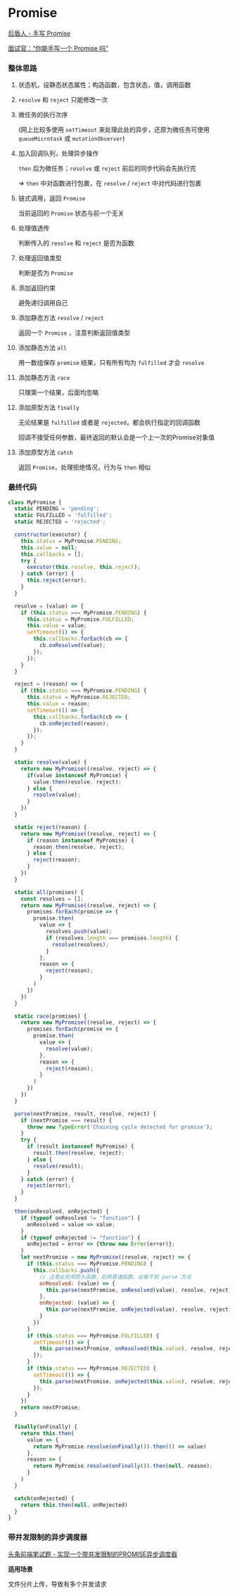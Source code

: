 # Promise

[后盾人 - 手写 Promise](https://houdunren.gitee.io/note/js/17%20Promise%E6%A0%B8%E5%BF%83.html)

[面试官：“你能手写一个 Promise 吗”](https://zhuanlan.zhihu.com/p/183801144)

### 整体思路

1. 状态机，设静态状态属性；构造函数，包含状态，值，调用函数

2. `resolve` 和 `reject` 只能修改一次

3. 微任务的执行次序

   (网上比较多使用 `setTimeout` 来处理此处的异步，还原为微任务可使用 `queueMicrotask` 或 `mutationObserver`)

4. 加入回调队列，处理异步操作

   `then` 后为微任务；`resolve` 或 `reject` 前后的同步代码会先执行完

   => `then` 中对函数进行包裹，在 `resolve` / `reject` 中对代码进行包裹

5. 链式调用，返回 `Promise`

   当前返回的 `Promise` 状态与前一个无关

6. 处理值透传

   判断传入的 `resolve` 和 `reject` 是否为函数

7. 处理返回值类型

   判断是否为 `Promise` 

8. 添加返回约束

   避免递归调用自己

9. 添加静态方法 `resolve`  / `reject`

   返回一个 `Promise` ，注意判断返回值类型

10. 添加静态方法 `all`

    用一数组保存 `promise` 结果，只有所有均为 `fulfilled` 才会 `resolve`

11. 添加静态方法 `race`

    只理第一个结果，后面均忽略

12. 添加原型方法 `finally`

    无论结果是 `fulfilled` 或者是 `rejected`，都会执行指定的回调函数

    回调不接受任何参数，最终返回的默认会是一个上一次的Promise对象值

13. 添加原型方法 `catch`

    返回 `Promise`，处理拒绝情况，行为与 `then` 相似

### 最终代码

```javascript
class MyPromise {
  static PENDING = 'pending';
  static FULFILLED = 'fulfilled';
  static REJECTED = 'rejected';

  constructor(executor) {
    this.status = MyPromise.PENDING;
    this.value = null;
    this.callbacks = [];
    try {
      executor(this.resolve, this.reject);
    } catch (error) {
      this.reject(error);
    }
  }

  resolve = (value) => {
    if (this.status === MyPromise.PENDING) {
      this.status = MyPromise.FULFILLED;
      this.value = value;
      setTimeout(() => {
        this.callbacks.forEach(cb => {
          cb.onResolved(value);
        });
      });
    }
  }

  reject = (reason) => {
    if (this.status === MyPromise.PENDING) {
      this.status = MyPromise.REJECTED;
      this.value = reason;
      setTimeout(() => {
        this.callbacks.forEach(cb => {
          cb.onRejected(reason);
        });
      });
    }
  }

  static resolve(value) {
    return new MyPromise((resolve, reject) => {
      if(value instanceof MyPromise) {
        value.then(resolve, reject);
      } else {
        resolve(value);
      }
    })
  }

  static reject(reason) {
    return new MyPromise((resolve, reject) => {
      if (reason instanceof MyPromise) {
        reason.then(resolve, reject);
      } else {
        reject(reason);
      }
    })
  }

  static all(promises) {
    const resolves = [];
    return new MyPromise((resolve, reject) => {
      promises.forEach(promise => {
        promise.then(
          value => {
            resolves.push(value);
            if (resolves.length === promises.length) {
              resolve(resolves);
            }
          },
          reason => {
            reject(reason);
          }
        )
      })
    })
  }

  static race(promises) {
    return new MyPromise((resolve, reject) => {
      promises.forEach(promise => {
        promise.then(
          value => {
            resolve(value);
          },
          reason => {
            reject(reason);
          }
        )
      })
    })
  }

  parse(nextPromise, result, resolve, reject) {
    if (nextPromise === result) {
      throw new TypeError('Chaining cycle detected for promise');
    }
    try {
      if (result instanceof MyPromise) {
        result.then(resolve, reject);
      } else {
        resolve(result);
      }
    } catch (error) {
      reject(error);
    }
  }

  then(onResolved, onRejected) {
    if (typeof onResolved != "function") {
      onResolved = value => value;
    }
    if (typeof onRejected != "function") {
      onRejected = error => {throw new Error(error)};
    }
    let nextPromise = new MyPromise((resolve, reject) => {
      if (this.status === MyPromise.PENDING) {
        this.callbacks.push({
          // 注意此处用箭头函数，如用普通函数，会取不到 parse 方法
          onResolved: (value) => {
            this.parse(nextPromise, onResolved(value), resolve, reject);
          },
          onRejected: (value) => {
            this.parse(nextPromise, onRejected(value), resolve, reject);
          }
        })
      }
      if (this.status === MyPromise.FULFILLED) {
        setTimeout(() => {
          this.parse(nextPromise, onResolved(this.value), resolve, reject);
        });
      }
      if (this.status === MyPromise.REJECTED) {
        setTimeout(() => {
          this.parse(nextPromise, onRejected(this.value), resolve, reject);
        });
      }
    })
    return nextPromise;
  }

  finally(onFinally) {
    return this.then(
      value => {
        return MyPromise.resolve(onFinally()).then(() => value)
      }, 
      reason => {
        return MyPromise.resolve(onFinally()).then(null, reason);
      }
    )
  }

  catch(onRejected) {
    return this.then(null, onRejected)
  }
}
```

### 带并发限制的异步调度器

[头条前端笔试题 - 实现一个带并发限制的PROMISE异步调度器](https://www.freesion.com/article/28351068595/)

**适用场景**

文件分片上传，导致有多个并发请求